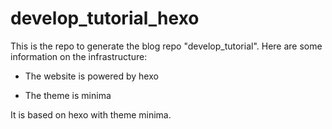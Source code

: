 # develop_tutorial_hexo

This is the repo to generate the blog repo "develop_tutorial". Here are some information on the infrastructure: 

- The website is powered by hexo

- The theme is minima 



It is based on hexo with theme minima.

